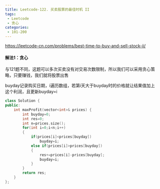```yaml
---
title: Leetcode-122. 买卖股票的最佳时机 II
tags:
 - Leetcode
 - 贪心
categories:
 - 101-200
---
```


<https://leetcode-cn.com/problems/best-time-to-buy-and-sell-stock-ii/> 

#### 解法1：贪心

与121题不同，这题可以多次买卖没有对交易次数限制，所以我们可以采用贪心策略，只要赚钱，我们就将股票出售

buyday记录购买日期，i遍历数组，若第i天大于buyday时的价格就让结果值加上这个利润，且更新buyday=i

<!--more-->

```c++
class Solution {
public:
    int maxProfit(vector<int>& prices) {
        int buyday=0;
        int res=0;
        int n=prices.size();
        for(int i=0;i<n;i++)
        {
            if(prices[i]<prices[buyday])
                buyday=i;
            else if(prices[i]>prices[buyday])
            {
                res+=prices[i]-prices[buyday];
                buyday=i;
            }
        }
        return res;
    }
};
```

